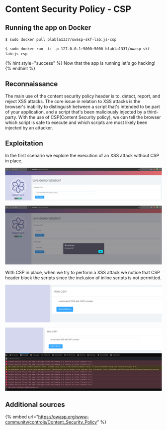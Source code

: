 # Content Security Policy - CSP

## Running the app on Docker

```
$ sudo docker pull blabla1337/owasp-skf-lab:js-csp
```

```
$ sudo docker run -ti -p 127.0.0.1:5000:5000 blabla1337/owasp-skf-lab:js-csp
```

{% hint style="success" %}
Now that the app is running let's go hacking!
{% endhint %}

## Reconnaissance

The main use of the content security policy header is to, detect, report, and reject XSS attacks. The core issue in relation to XSS attacks is the browser's inability to distinguish between a script that's intended to be part of your application, and a script that's been maliciously injected by a third-party. With the use of CSP\(Content Security policy\), we can tell the browser which script is safe to execute and which scripts are most likely been injected by an attacker.

## Exploitation

In the first scenario we explore the execution of an XSS attack without CSP in place.

![](../../.gitbook/assets/nodejs/CSP/1.png)

![](../../.gitbook/assets/nodejs/CSP/2.png)

With CSP in place, when we try to perform a XSS attack we notice that CSP header block the scripts since the inclusion of inline scripts is not permitted.

![](../../.gitbook/assets/nodejs/CSP/3.png)

![](../../.gitbook/assets/nodejs/CSP/4.png)

## Additional sources

{% embed url="https://owasp.org/www-community/controls/Content_Security_Policy" %}
